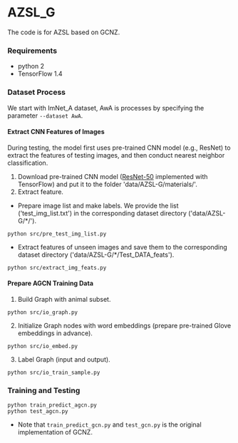 # AZSL_G
The code is for AZSL based on GCNZ.


### Requirements
* python 2
* TensorFlow 1.4

### Dataset Process
We start with ImNet_A dataset, AwA is processes by specifying the parameter `--dataset AwA`. 

#### Extract CNN Features of Images
During testing, the model first uses pre-trained CNN model (e.g., ResNet) to extract the features of testing images, and then conduct nearest neighbor classification.  

1. Download pre-trained CNN model ([ResNet-50](http://download.tensorflow.org/models/resnet_v1_50_2016_08_28.tar.gz) implemented with TensorFlow)
and put it to the folder 'data/AZSL-G/materials/'.
2. Extract feature.
* Prepare image list and make labels.
We provide the list ('test_img_list.txt') in the corresponding dataset directory ('data/AZSL-G/*/').
```
python src/pre_test_img_list.py
```
* Extract features of unseen images and save them to the corresponding dataset directory ('data/AZSL-G/*/Test_DATA_feats').
```
python src/extract_img_feats.py
```

#### Prepare AGCN Training Data

1. Build Graph with animal subset.
```
python src/io_graph.py
```
2. Initialize Graph nodes with word embeddings (prepare pre-trained Glove embeddings in advance).
```
python src/io_embed.py
```
3. Label Graph (input and output).
```
python src/io_train_sample.py
```

### Training and Testing

```
python train_predict_agcn.py
python test_agcn.py
```
* Note that `train_predict_gcn.py` and `test_gcn.py` is the original implementation of GCNZ. 



